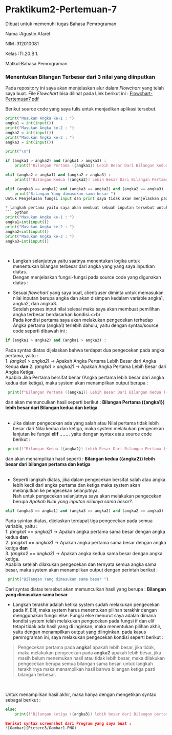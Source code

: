 # Praktikum2-Pertemuan-7
Dibuat untuk memenuhi tugas Bahasa Pemrograman

Nama  :Agustin Afarel

NIM   :312010081

Kelas :TI.20.B.1.

Matkul:Bahasa Pemrograman

### Menentukan Bilangan Terbesar dari 3 nilai yang diinputkan

Pada repository ini saya akan menjelaskan alur dalam *Flowchart* yang telah saya buat. File *Flowchart* bisa dilihat pada Link berikut ini :
[Flowchart-Pertemuan7.pdf](Flowchart-Pertemuan7.pdf)

Berikut source code yang saya tulis untuk menjadikan aplikasi tersebut. 

``` python
print("Masukan Angka ke-1 : ")
angka1 = int(input())
print("Masukan Angka ke-2 : ")
angka2 = int(input())
print("Masukan Angka ke-3 : ")
angka3 = int(input())

print("\n")

if (angka1 > angka2) and (angka1 > angka3) :
    print(f"Bilangan Pertama ({angka1}) Lebih Besar Dari Bilangan Kedua ({angka2}) dan Ketiga ({angka3})")

elif (angka2 > angka1) and (angka2 > angka3) :
    print(f"Bilangan Kedua ({angka2}) Lebih Besar Dari Bilangan Pertama ({angka1}) dan Ketiga ({angka3}) ")

elif (angka3 == angka1) and (angka3 == angka2) and (angka2 == angka3) :
    print("Bilangan Yang dimasukan sama besar ")
Untuk Penjelasan fungsi input dan print saya tidak akan menjelaskan pada repository kali ini , karena sudah saya jelaskan di repository sebelumnya.<br> 

* langkah pertama yaitu saya akan membuat sebuah inputan tersebut untuk menentukanangka terbesar. Yaitu dengan mengetikan perintah / syntax berikut :<br>
``` python
print("Masukan Angka ke-1 : ")
angka1=int(input())
print("Masukan Angka ke-2 : ")
angka2=int(input())
print("Masukan Angka ke-3 : ")
angka3=int(input())
```  
<br>

* Langkah selanjutnya yaitu saatnya menentukan logika untuk menentukan bilangan terbesar dari angka yang yang saya inputkan diatas.<br>
 Dengan menjelaskan fungsi-fungsi pada source code yang digunakan diatas :<br> 

* Sesuai *flowchart* yang saya buat, client/user diminta untuk memasukan nilai inputan berupa angka dan akan disimpan kedalam variable angka1, angka2, dan angka3. <br>
Setelah proses input nilai selesai maka saya akan membuat pemilihan angka terbesar berdasarkan kondisi.<>br
<br> Pada kondisi pertama saya akan melakukan pengecekan terhadap Angka pertama (angka1) terlebih dahulu, yaitu dengan syntax/source code seperti dibawah ini :<br>
``` python
if (angka1 > angka2) and (angka1 > angka3) :
``` 
Pada syntax diatas dijelaskan bahwa terdapat dua pengecekan pada angka pertama, yaitu :<br>
    1. *(angka1 > angka2)* -> Apakah Angka Pertama Lebih Besar dari Angka Kedua **dan**
    2. *(angka1 > angka2)* -> Apakah Angka Pertama Lebih Besar dari Angka Ketiga.
<br>
Apabila Jika Pertama bersifat benar (Angka pertama lebih besar dari angka kedua dan ketiga), maka system akan menampilkan output berupa :<br>

``` python
 print(f"Bilangan Pertama ({angka1}) Lebih Besar Dari Bilangan Kedua ({angka2}) dan Ketiga ({angka3}) ")
```    

dan akan memunculkan hasil seperti berikut : **Bilangan Pertama ({angka1}) lebih besar dari Bilangan kedua dan ketiga**<br>
<br>

* Jika dalam pengecekan ada yang salah atau Nilai pertama tidak lebih besar dari Nilai kedua dan ketiga, maka system melakukan pengecekan lanjutan ke fungsi **elif .......** yaitu dengan syntax atau source code berikut :<br>

``` python
 print(f"Bilangan Kedua ({angka2}) Lebih Besar Dari Bilangan Pertama ({angka1}) dan Ketiga ({angka3}) ")
```
dan akan menampilkan hasil seperti : **Bilangan kedua ({angka2}) lebih besar dari bilangan pertama dan ketiga**<br>
<br>

* Seperti langkah diatas, jika dalam pengecekan bersifat salah atau angka lebih kecil dari angka pertama dan ketiga maka system akan melanjutkan ke pengecekan selanjutnya.<br>
Nah untuk pengecekan selanjutnya saya akan melakukan pengecekan berupa *Apakah Nilai yang inputan nilainya sama besar?*.<br> 
``` python
elif (angka3 == angka1) and (angka3 == angka2) and (angka2 == angka3) :
```
Pada syintax diatas, dijelaskan terdapat tiga pengecekan pada semua variable, yaitu :<br>
    1. *(angka1 == angka2)* -> Apakah angka pertama sama besar dengan angka kedua **dan**<br>
    2. *(angka1 == angka3)* -> Apakah angka pertama sama besar dengan angka ketiga **dan**<br>
    3. *(angka2 == angka3)* -> Apakah angka kedua sama besar dengan angka ketiga.
<br>
Apabila setelah dilakukan pengecekan dan ternyata semua angka sama besar, maka system akan menampilkan output dengan perintah berikut :<br>

``` python
 print("Bilangan Yang dimasukan sama besar ")
```     
Dari syntax diatas tersebut akan memunculkan hasil yang berupa : **Bilangan yang dimasukan sama besar**<br>

* Langkah terakhir adalah ketika system sudah melakukan pengecekan pada If, Elif, maka system harus menentukan pilihan terakhir dengan menggunakan fungsi else.
Fungsi else menurut saya adalah dimana kondisi system telah melakukan pengecekan pada fungsi if dan elif tetapi tidak ada hasil yang di inginkan, maka menentukan pilihan akhir, yaitu dengan menampilkan output yang diinginkan.
pada kasus pemrograman ini, saya melakukan pengecekan kondisi seperti berikut :

> Pengecekan pertama pada **angka1** apakah lebih besar, jika tidak, maka melakukan pengecekan pada **angka2** apakah lebih besar, jika masih belum menemukan hasil atau tidak lebih besar, maka dilakukan pengecekan berupa semua bilangan sama besar. untuk langkah terakhirnya maka menampilkan hasil bahwa bilangan ketiga pasti bilangan terbesar.
<br>

Untuk menampilkan hasil akhir, maka hanya dengan mengetikan syntax sebagai berikut :<br>

``` python
else:
    print(f"Bilangan ketiga ({angka3}) lebih besar dari Bilangan pertama ({angka1}} dan kedua ({angka2})

Berikut syntax screenshot dari Program yang saya buat :
![Gambar](Pictere3/Gambar1.PNG)
